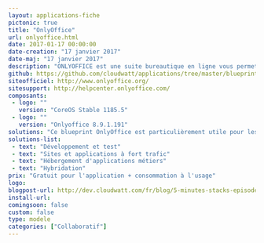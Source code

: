 ```yaml
---
layout: applications-fiche
pictonic: true
title: "OnlyOffice"
url: onlyoffice.html
date: 2017-01-17 00:00:00
date-creation: "17 janvier 2017"
date-maj: "17 janvier 2017"
description: "ONLYOFFICE est une suite bureautique en ligne vous permettant de créer et modifier vos documents directement à travers un navigateur. Ainsi, il est possible de modifier des fichiers (compatibles Microsoft Office) de manière collaborative et en temps réel sans l'installation de logiciels tiers, ce qui est un gain de sécurité, mais aussi, dans le cadre d'une entreprise, de gérer des projets et leur avancement, ainsi qu'une base de données de clients par exemple. Vos e-mails peuvent être lus directement depuis ONLYOFFICE si vous le désirez en y indiquant les serveurs de mail à utiliser. Il est également possible d'utiliser votre propre nom de domaine."
github: https://github.com/cloudwatt/applications/tree/master/blueprint-coreos-onlyoffice
siteofficiel: http://www.onlyoffice.org/
sitesupport: http://helpcenter.onlyoffice.com/
composants:
 - logo: ""
   version: "CoreOS Stable 1185.5"  
 - logo: ""
   version: "Onlyoffice 8.9.1.191"
solutions: "Ce blueprint OnlyOffice est particulièrement utile pour les solutions Cloudwatt suivantes :"
solutions-list: 
 - text: "Développement et test"
 - text: "Sites et applications à fort trafic"
 - text: "Hébergement d'applications métiers"
 - text: "Hybridation"
prix: "Gratuit pour l'application + consommation à l'usage"
logo: 
blogpost-url: http://dev.cloudwatt.com/fr/blog/5-minutes-stacks-episode-quarante-huit-onlyoffice.html
install-url:
comingsoon: false
custom: false
type: modele
categories: ["Collaboratif"]
---
```

